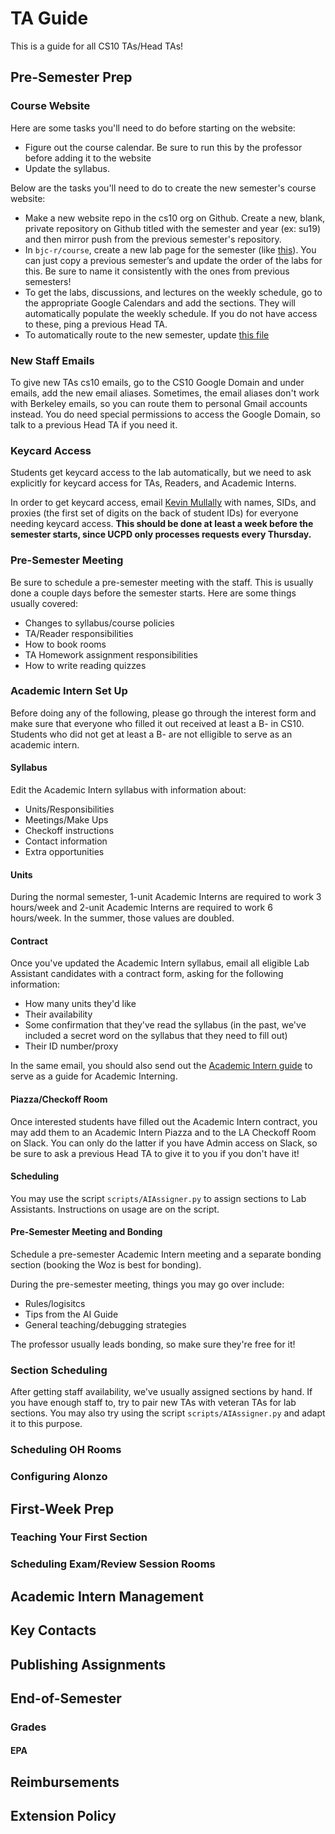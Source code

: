 # TA Guide
This is a guide for all CS10 TAs/Head TAs!

## Pre-Semester Prep
### Course Website
Here are some tasks you'll need to do before starting on the website:
* Figure out the course calendar. Be sure to run this by the professor before adding it to the website
* Update the syllabus.

Below are the tasks you'll need to do to create the new semester's course website:
* Make a new website repo in the cs10 org on Github. Create a new, blank, private repository on Github titled with the semester and year (ex: su19) and then mirror push from the previous semester's repository.
* In `bjc-r/course`, create a new lab page for the semester (like [this](https://beautyjoy.github.io/bjc-r/course/cs10_fa18.html)). You can just copy a previous semester’s and update the order of the labs for this. Be sure to name it consistently with the ones from previous semesters!
* To get the labs, discussions, and lectures on the weekly schedule, go to the appropriate Google Calendars and add the sections. They will automatically populate the weekly schedule. If you do not have access to these, ping a previous Head TA.
* To automatically route to the new semester, update [this file](https://github.com/cs10/cs10.github.io/blob/master/index.html)

### New Staff Emails
To give new TAs cs10 emails, go to the CS10 Google Domain and under emails, add the new email aliases. Sometimes, the email aliases don't work with Berkeley emails, so you can route them to personal Gmail accounts instead. You do need special permissions to access the Google Domain, so talk to a previous Head TA if you need it.

### Keycard Access
Students get keycard access to the lab automatically, but we need to ask explicitly for keycard access for TAs, Readers, and Academic Interns. 

In order to get keycard access, email [Kevin Mullally](mailto:kevinm@berkeley.edu) with names, SIDs, and proxies (the first set of digits on the back of student IDs) for everyone needing keycard access. **This should be done at least a week before the semester starts, since UCPD only processes requests every Thursday.**

### Pre-Semester Meeting
Be sure to schedule a pre-semester meeting with the staff. This is usually done a couple days before the semester starts. Here are some things usually covered:
* Changes to syllabus/course policies
* TA/Reader responsibilities
* How to book rooms
* TA Homework assignment responsibilities
* How to write reading quizzes

### Academic Intern Set Up
Before doing any of the following, please go through the interest form and make sure that everyone who filled it out received at least a B- in CS10. Students who did not get at least a B- are not elligible to serve as an academic intern. 

#### Syllabus
Edit the Academic Intern syllabus with information about: 
* Units/Responsibilities
* Meetings/Make Ups
* Checkoff instructions
* Contact information
* Extra opportunities

#### Units
During the normal semester, 1-unit Academic Interns are required to work 3 hours/week and 2-unit Academic Interns are required to work 6 hours/week. In the summer, those values are doubled.

#### Contract
Once you've updated the Academic Intern syllabus, email all eligible Lab Assistant candidates with a contract form, asking for the following information: 
* How many units they'd like
* Their availability
* Some confirmation that they've read the syllabus (in the past, we've included a secret word on the syllabus that they need to fill out)
* Their ID number/proxy

In the same email, you should also send out the [Academic Intern guide](https://docs.google.com/document/d/1UVxYg62zuM9R06M4tf6U1yFivONPLuSLrPbM9_TeFKA/edit?usp=drive_web&ouid=114692113843414176249) to serve as a guide for Academic Interning.

#### Piazza/Checkoff Room
Once interested students have filled out the Academic Intern contract, you may add them to an Academic Intern Piazza and to the LA Checkoff Room on Slack. You can only do the latter if you have Admin access on Slack, so be sure to ask a previous Head TA to give it to you if you don't have it!

#### Scheduling
You may use the script `scripts/AIAssigner.py` to assign sections to Lab Assistants. Instructions on usage are on the script.

#### Pre-Semester Meeting and Bonding
Schedule a pre-semester Academic Intern meeting and a separate bonding section (booking the Woz is best for bonding). 

During the pre-semester meeting, things you may go over include:
* Rules/logisitcs
* Tips from the AI Guide
* General teaching/debugging strategies

The professor usually leads bonding, so make sure they're free for it!

### Section Scheduling
After getting staff availability, we've usually assigned sections by hand. If you have enough staff to, try to pair new TAs with veteran TAs for lab sections. You may also try using the script `scripts/AIAssigner.py` and adapt it to this purpose.

### Scheduling OH Rooms


### Configuring Alonzo


## First-Week Prep
### Teaching Your First Section
### Scheduling Exam/Review Session Rooms

## Academic Intern Management

## Key Contacts

## Publishing Assignments

## End-of-Semester
### Grades
#### EPA

## Reimbursements

## Extension Policy
